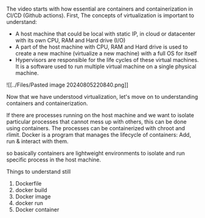 The video starts with how essential are containers and containerization in CI/CD (Github actions). First, The concepts of virtualization is important to understand:

- A host machine that could be local with static IP, in cloud or datacenter with its own CPU, RAM and Hard drive (I/O)
- A part of the host machine with CPU, RAM and Hard drive is used to create a new machine (virtualize a new machine) with a full OS for itself
- Hypervisors are responsible for the life cycles of these virtual machines. It is a software used to run multiple virtual machine on a single physical machine.

![[../Files/Pasted image 20240805220840.png]]


Now that we have understood virtualization, let's move on to understanding containers and containerization.

If there are processes running on the host machine and we want to isolate particular processes that cannot mess up with others, this can be done using containers. The processes can be containerized with chroot and rlimit. Docker is a program that manages the lifecycle of containers: Add, run & interact with them.

so basically containers are lightweight environments to isolate and run specific process in the host machine.

Things to understand still
1. Dockerfile
2. docker build
3. Docker image
4. docker run
5. Docker container